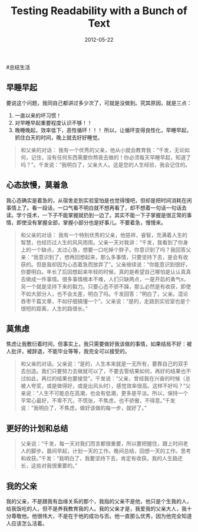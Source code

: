 ﻿---
layout: post
title: "Testing Readability with a Bunch of Text"
date: 2012-05-22
excerpt: "A ton of text to test readability."
tags: [sample post, readability, test]
comments: true
---

#总结生活

## 早睡早起
要说这个问题，我同自己都讲过多少次了，可就是没做到。究其原因，就是三点：
1. 一直以来的坏习惯！
2. 对早睡早起重要程度认识不够！！
3. 晚睡晚起，效率低下，恶性循环！！！
所以，让循环变得良性化，早睡早起，抓住白天的时间，晚上就去好好睡觉。
> 和父亲的对话：
我有一个优秀的父亲，他从小就会教育我：“千发，无论如何，记住，没有任何东西需要你熬夜去做的！你必须每天早睡早起，知道了吗？”。千发说：“我明白了，父亲大人。这是您的人生经验，我会记住的。

## 心态放慢，莫着急
我心态确实是着急的，从宿舍走到实验室怕是也觉得慢吧，但却是把时间消耗在闲事情上了。看一段话，一口气看不明白就不想再看了，却不想着一句话一句话去读。学个技术，一下子不能掌握就扔到一边了。其实不能一下子掌握是很正常的事情，即使没有掌握全部，掌握小部分也是好事儿。不要着急，慢慢来。
> 和父亲的对话：
我有一个特别优秀的父亲，他慈祥，睿智，充满着人生的智慧，也经历过人生的风风雨雨。父亲一天对我讲：“千发，我看到了你身上的一个缺点，太过心急，想要一口吃掉个胖子。你意识到了吗？我回答父亲：“我意识到了，想再回想起来，那么多事情，只要坚持下去，是会有收获的。但是我却因为心态着急而放弃了”。父亲继续说：“你能意识到很好，你要明白。年长了后回想起来年轻的时候，真的是希望自己哪怕是认认真真去做成一件事情。很多事情根本不难，人们只缺两点，一是开启的勇气🔛，另一个就是坚持下来的毅力。只要心态不骄不躁，那么必然是有收获，即使不如大部分人，也不会太差，明白了吗。千发回答：“明白了，父亲。混论吞枣千篇文章，不如仔细搞懂一个”。父亲说：“是的，走路到实验室也是个很短的距离，人生的路很长。”

## 莫焦虑
焦虑让我敷衍着时间，但事实上，我只需要做好我该做的事情，如果结局不好：被人批评，被辞退，不能毕业等等，我完全可以接受的。
> 和父亲的对话。父亲说：“是的，人生本来就是一无所有，要靠自己的双手去创造。我们只要努力去做就可以了，不要去管结果如何，再好的结果也不过如此，再烂的结果也要接受”。千发说：“父亲，曾经我在兴奋的时候（总被人夸奖，或是做得好，或是出风头时），感觉效率很高。这样不好吗？”父亲说：“人生不可能总在高潮，也会有低潮，更多是平淡。所以，保持一个平常心最好，不卑不亢，不慌张，不焦虑，也不骄傲，不得意。”千发说：“我明白了，不焦虑，做好该做的每一步，就好了。”

## 更好的计划和总结
> 父亲说：“千发，每一天对我们而言都很重要，所以要把握住，跟上时间老人的脚步。晨间早起，计划一天的工作。晚间总结，回想一天的工作。思考和收获。”千发：“我明白了，我要坚持下去，肯定有收获。我的人生路还长，这些对我很重要的。”

## 我的父亲
我的父亲，不是跟我有血缘关系的那个，我指的父亲不是他，他只是个生我的人，给我饭吃的人，但不是养我教育我的人。我的父亲才是，我爱我的父亲大人，我十分尊敬他。他很伟大，不是在于他的成功与否。他一直那么优秀，因为他完全知道人应该怎么活着。



